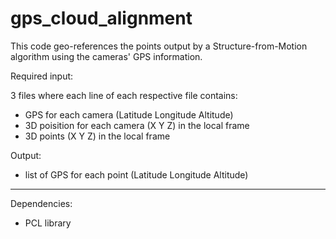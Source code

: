 # gps_cloud_alignment


This code geo-references the points output by a Structure-from-Motion algorithm using the cameras' GPS information.

Required input:

3 files where each line of each respective file contains:

- GPS for each camera (Latitude Longitude Altitude)
- 3D poisition for each camera (X Y Z) in the local frame
- 3D points (X Y Z) in the local frame

Output:
- list of GPS for each point (Latitude Longitude  Altitude)


-----------------
Dependencies:

- PCL library

